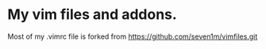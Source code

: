 # My vim files and addons.

Most of my .vimrc file is forked from https://github.com/seven1m/vimfiles.git

